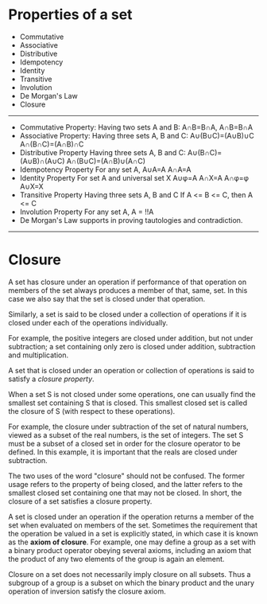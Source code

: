 # Properties of a set
- Commutative
- Associative
- Distributive
- Idempotency
- Identity
- Transitive
- Involution
- De Morgan's Law
- Closure

---

- Commutative Property: 
  Having two sets A and B: 
  A∩B=B∩A, A∩B=B∩A
- Associative Property:
  Having three sets A, B and C:
  A∪(B∪C)=(A∪B)∪C
  A∩(B∩C)=(A∩B)∩C
- Distributive Property
  Having three sets A, B and C:
  A∪(B∩C)=(A∪B)∩(A∪C)
  A∩(B∪C)=(A∩B)∪(A∩C)
- Idempotency Property
 For any set A, A∪A=A A∩A=A
- Identity Property
 For set A and universal set X
 A∪φ=A  A∩X=A  A∩φ=φ  A∪X=X
- Transitive Property
  Having three sets A, B and C
  If A <= B <= C, then A <= C
- Involution Property
  For any set A, A = !!A
- De Morgan's Law
  supports in proving tautologies and contradiction.

---

# Closure

A set has closure under an operation if performance of that operation on members of the set always produces a member of that, same, set. In this case we also say that the set is closed under that operation.

Similarly, a set is said to be closed under a collection of operations if it is closed under each of the operations individually.

For example, the positive integers are closed under addition, but not under subtraction; a set containing only zero is closed under addition, subtraction and multiplication.

A set that is closed under an operation or collection of operations is said to satisfy a _closure property_.

When a set S is not closed under some operations, one can usually find the smallest set containing S that is closed. This smallest closed set is called the closure of S (with respect to these operations).

For example, the closure under subtraction of the set of natural numbers, viewed as a subset of the real numbers, is the set of integers. The set S must be a subset of a closed set in order for the closure operator to be defined. In this example, it is important that the reals are closed under subtraction.

The two uses of the word "closure" should not be confused. The former usage refers to the property of being closed, and the latter refers to the smallest closed set containing one that may not be closed. In short, the closure of a set satisfies a closure property.

A set is closed under an operation if the operation returns a member of the set when evaluated on members of the set. Sometimes the requirement that the operation be valued in a set is explicitly stated, in which case it is known as the __axiom of closure__. For example, one may define a group as a set with a binary product operator obeying several axioms, including an axiom that the product of any two elements of the group is again an element.

Closure on a set does not necessarily imply closure on all subsets. Thus a subgroup of a group is a subset on which the binary product and the unary operation of inversion satisfy the closure axiom.

